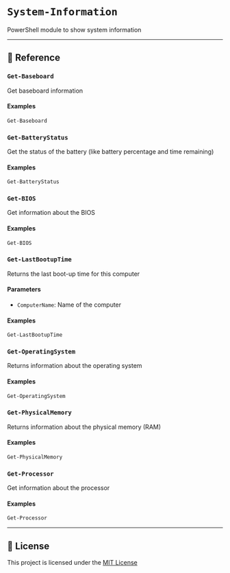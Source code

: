 # `System-Information`

PowerShell module to show system information

---

## 📕 Reference

### `Get-Baseboard`

Get baseboard information

#### Examples

```powershell
Get-Baseboard
```

### `Get-BatteryStatus`

Get the status of the battery (like battery percentage and time remaining)

#### Examples

```powershell
Get-BatteryStatus
```

### `Get-BIOS`

Get information about the BIOS

#### Examples

```powershell
Get-BIOS
```

### `Get-LastBootupTime`

Returns the last boot-up time for this computer

#### Parameters

- `ComputerName`: Name of the computer

#### Examples

```powershell
Get-LastBootupTime
```

### `Get-OperatingSystem`

Returns information about the operating system

#### Examples

```powershell
Get-OperatingSystem
```

### `Get-PhysicalMemory`

Returns information about the physical memory (RAM)

#### Examples

```powershell
Get-PhysicalMemory
```

### `Get-Processor`

Get information about the processor

#### Examples

```powershell
Get-Processor
```

---

## 📄 License

This project is licensed under the [MIT License](./LICENSE)
